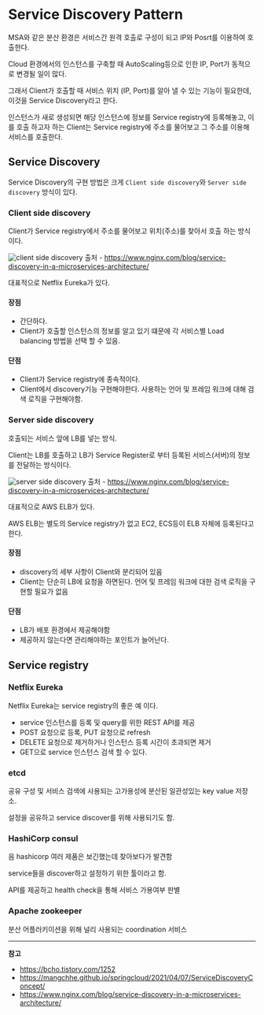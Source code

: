 # Service Discovery Pattern


MSA와 같은 분산 환경은 서비스간 원격 호출로 구성이 되고 IP와 Posrt를 이용하여 호출한다.

Cloud 환경에서의 인스턴스를 구축할 때 AutoScaling등으로 인한 IP, Port가 동적으로 변경될 일이 많다.

그래서 Client가 호출할 때 서비스 위치 (IP, Port)를 알아 낼 수 있는 기능이 필요한데, 이것을 Service Discovery라고 한다.

<!--more-->

인스턴스가 새로 생성되면 해당 인스턴스에 정보를 Service registry에 등록해놓고, 이를 호출 하고자 하는 Client는 Service registry에 주소를 물어보고 그 주소를 이용해 서비스를 호출한다.

## Service Discovery

Service Discovery의 구현 방법은 크게 `Client side discovery`와 `Server side discovery` 방식이 있다.

### Client side discovery

Client가 Service registry에서 주소를 물어보고 위치(주소)를 찾아서 호출 하는 방식이다.

![client side discovery](https://www.nginx.com/wp-content/uploads/2016/04/Richardson-microservices-part4-2_client-side-pattern.png "client side discovery")
출처 - https://www.nginx.com/blog/service-discovery-in-a-microservices-architecture/

대표적으로 Netflix Eureka가 있다.

#### 장점

* 간단하다.
* Client가 호출할 인스턴스의 정보를 알고 있기 떄문에 각 서비스별 Load balancing 방법을 선택 할 수 있음.

#### 단점

* Client가 Service registry에 종속적이다.
* Client에서 discovery기능 구현해야한다. 사용하는 언어 및 프레임 워크에 대해 검색 로직을 구현해야함.

### Server side discovery

호출되는 서비스 앞에 LB를 넣는 방식.

Client는 LB를 호출하고 LB가 Service Register로 부터 등록된 서비스(서버)의 정보를 전달하는 방식이다.

![server side discovery](https://www.nginx.com/wp-content/uploads/2016/04/Richardson-microservices-part4-3_server-side-pattern.png "server side discovery")
출처 - https://www.nginx.com/blog/service-discovery-in-a-microservices-architecture/

대표적으로 AWS ELB가 있다.

AWS ELB는 별도의 Service registry가 없고 EC2, ECS등이 ELB 자체에 등록된다고한다.

#### 장점

* discovery의 세부 사항이 Client와 분리되어 있음
* Client는 단순히 LB에 요청을 하면된다. 언어 및 프레임 워크에 대한 검색 로직을 구현할 필요가 없음

#### 단점

* LB가 배포 환경에서 제공해야함
* 제공하지 않는다면 관리해야하는 포인트가 늘어난다.

## Service registry

### Netflix Eureka

Netflix Eureka는 service registry의 좋은 예 이다.

* service 인스턴스를 등록 및 query를 위한 REST API를 제공
* POST 요청으로 등록, PUT 요청으로 refresh
* DELETE 요청으로 제거하거나 인스턴스 등록 시간이 초과되면 제거 
* GET으로 service 인스턴스 검색 할 수 있다.

### etcd

공유 구성 및 서비스 검색에 사용되는 고가용성에 분산된 일관성있는 key value 저장소.

설정을 공유하고 service discover를 위해 사용되기도 함.

### HashiCorp consul

음 hashicorp 여러 제품은 보긴했는데 찾아보다가 발견함

service들을 discover하고 설정하기 위한 툴이라고 함.

API를 제공하고 health check을 통해 서비스 가용여부 판별

### Apache zookeeper

분산 어플러키이션을 위해 널리 사용되는 coordination 서비스

---

**참고**

* https://bcho.tistory.com/1252
* https://mangchhe.github.io/springcloud/2021/04/07/ServiceDiscoveryConcept/
* https://www.nginx.com/blog/service-discovery-in-a-microservices-architecture/
